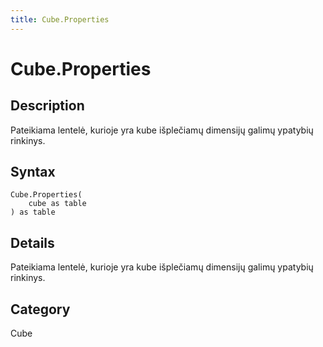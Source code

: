 ```yaml
---
title: Cube.Properties
---
```


# Cube.Properties


## Description

Pateikiama lentelė, kurioje yra kube išplečiamų dimensijų galimų ypatybių rinkinys.


## Syntax

```powerquery
Cube.Properties(
    cube as table
) as table
```


## Details

Pateikiama lentelė, kurioje yra kube išplečiamų dimensijų galimų ypatybių rinkinys.



## Category
Cube
